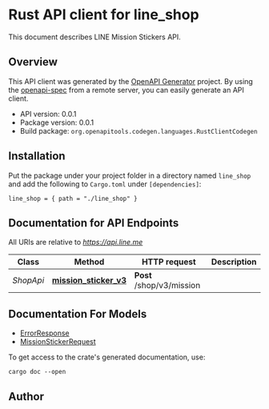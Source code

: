 # Rust API client for line_shop

This document describes LINE Mission Stickers API.


## Overview

This API client was generated by the [OpenAPI Generator](https://openapi-generator.tech) project.  By using the [openapi-spec](https://openapis.org) from a remote server, you can easily generate an API client.

- API version: 0.0.1
- Package version: 0.0.1
- Build package: `org.openapitools.codegen.languages.RustClientCodegen`

## Installation

Put the package under your project folder in a directory named `line_shop` and add the following to `Cargo.toml` under `[dependencies]`:

```
line_shop = { path = "./line_shop" }
```

## Documentation for API Endpoints

All URIs are relative to *https://api.line.me*

Class | Method | HTTP request | Description
------------ | ------------- | ------------- | -------------
*ShopApi* | [**mission_sticker_v3**](docs/ShopApi.md#mission_sticker_v3) | **Post** /shop/v3/mission | 


## Documentation For Models

 - [ErrorResponse](docs/ErrorResponse.md)
 - [MissionStickerRequest](docs/MissionStickerRequest.md)


To get access to the crate's generated documentation, use:

```
cargo doc --open
```

## Author



